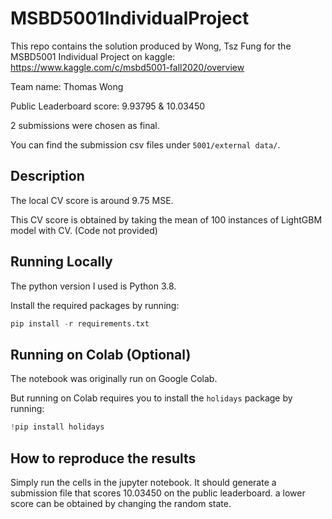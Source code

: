 # MSBD5001IndividualProject
This repo contains the solution produced by Wong, Tsz Fung for the MSBD5001 Individual Project on kaggle:
https://www.kaggle.com/c/msbd5001-fall2020/overview

Team name: Thomas Wong

Public Leaderboard score: 9.93795 & 10.03450

2 submissions were chosen as final.

You can find the submission csv files under ```5001/external data/```.

## Description
The local CV score is around 9.75 MSE.

This CV score is obtained by taking the mean of 100 instances of LightGBM model with CV. (Code not provided)

## Running Locally
The python version I used is Python 3.8.

Install the required packages by running:
```python
pip install -r requirements.txt
```

## Running on Colab (Optional)
The notebook was originally run on Google Colab.

But running on Colab requires you to install the ```holidays``` package by running:
```python
!pip install holidays
```


## How to reproduce the results
Simply run the cells in the jupyter notebook.
It should generate a submission file that scores 10.03450 on the public leaderboard.
a lower score can be obtained by changing the random state.

